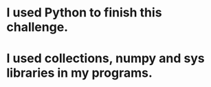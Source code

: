 # I used Python to finish this challenge.

# I used collections, numpy and sys libraries in my programs.
